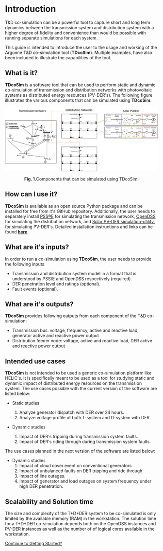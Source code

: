 # Introduction

T&D co-simulation can be a powerful tool to capture short and long term dynamics between the transmission system and distribution system with a higher degree of fidelity and convenience than would be possible with running separate simulations for each system.

This guide is intended to introduce the user to the usage and working of the Argonne T&D co-simulation tool (**TDcoSim**). Multiple examples, have also been included to illustrate the capabilities of the tool.

## What is it?

**TDcoSim** is a software tool that  can be used to perform static and dynamic co-simulation of transmission and distribution networks with photovoltaic systems as distributed energy resources (PV-DER's). The following figure illustrates the various components that can be simulated using **TDcoSim**. 

![14-bus transmission, 13-bus distribution network, and Solar PVDER](images/simulation_objects.png)

<p align="center">
  <strong>Fig. 1.</strong>Components that can be simulated using TDcoSim.
</p>

## How can I use it?
**TDcoSim** is available as an open source Python package and can be installed for free from it's GitHub repository. Additionally, the user needs to separately install [PSS®E](https://new.siemens.com/global/en/products/energy/services/transmission-distribution-smart-grid/consulting-and-planning/pss-software/pss-e.html) for simulating the transmission network, [OpenDSS](https://sourceforge.net/projects/electricdss/) for simulating the distribution network, and [Solar PV-DER simulation-utility.](https://github.com/sibyjackgrove/SolarPV-DER-simulation-utility) for simulating PV-DER's. Detailed installation instructions and links can be found [**here**](user_guide_installation.md).

## What are it's inputs?

In order to run a co-simulation using **TDcoSim**, the user needs to provide the following inputs:

* Transmission and distribution system model in a format that is understood by PSS/E and OpenDSS respectively (required).
* DER penetration level and ratings (optional).
* Fault events (optional).

## What are it's outputs?

**TDcoSim** provides following outputs from each component of the T&D co-simulation:

* Transmission bus: voltage, frequency, active and reactive load, generator active and reactive power output
* Distribution feeder node: voltage, active and reactive load, DER active and reactive power output

## Intended use cases

**TDcoSim** is not intended to be used a generic co-simulation platform like HELIC's. It is specifically meant to be used as a tool for studying static and dynamic impact of distributed energy resources on the transmission system. The use cases possible with the current version of the software are listed below:

* Static studies
  1. Analyze generator dispatch with DER over 24 hours.
  2. Analyze voltage profile of both T-system and D-system with DER.

* Dynamic studies
  1. Impact of DER's tripping during transmission system faults.
  2. Impact of DER's riding through during transmission system faults.

The use cases planned in the next version of the software are listed below:

* Dynamic studies
  1. Impact of cloud cover event on conventional generators.
  2. Impact of unbalanced faults on DER tripping and ride through.
  3. Impact of line outages. 
  4. Impact of generator and load outages on system frequency under high DER penetration.
  
## Scalability and Solution time

The size and complexity of the T+D+DER system to be co-simulated is only limited by the available  memory (RAM) in the workstation. The solution time for a T+D+DER co-simulation depends both on the OpenDSS instances and PV-DER instances as well as the number of of logical cores available in the workstation. 

[Continue to Getting Started?](user_guide_getting_started.md) 

